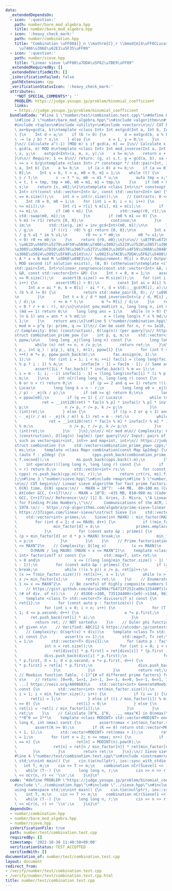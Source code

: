 ```yaml
---
data:
  _extendedDependsOn:
  - icon: ':question:'
    path: number/bare_mod_algebra.hpp
    title: number/bare_mod_algebra.hpp
  - icon: ':heavy_check_mark:'
    path: number/combination.hpp
    title: "Combination \uFF08${}_n \\mathrm{C}_r \\bmod{m}$\uFF0CLucas \u306E\u5B9A\
      \u7406\u306E\u62E1\u5F35\uFF09"
  - icon: ':question:'
    path: number/sieve.hpp
    title: "Linear sieve \uFF08\u7DDA\u5F62\u7BE9\uFF09"
  _extendedRequiredBy: []
  _extendedVerifiedWith: []
  _isVerificationFailed: false
  _pathExtension: cpp
  _verificationStatusIcon: ':heavy_check_mark:'
  attributes:
    '*NOT_SPECIAL_COMMENTS*': ''
    PROBLEM: https://judge.yosupo.jp/problem/binomial_coefficient
    links:
    - https://judge.yosupo.jp/problem/binomial_coefficient
  bundledCode: "#line 1 \"number/test/combination.test.cpp\"\n#define PROBLEM \"https://judge.yosupo.jp/problem/binomial_coefficient\"\
    \n#line 2 \"number/bare_mod_algebra.hpp\"\n#include <algorithm>\n#include <cassert>\n\
    #include <tuple>\n#include <utility>\n#include <vector>\n\n// CUT begin\n// Solve\
    \ ax+by=gcd(a, b)\ntemplate <class Int> Int extgcd(Int a, Int b, Int &x, Int &y)\
    \ {\n    Int d = a;\n    if (b != 0) {\n        d = extgcd(b, a % b, y, x), y\
    \ -= (a / b) * x;\n    } else {\n        x = 1, y = 0;\n    }\n    return d;\n\
    }\n// Calculate a^(-1) (MOD m) s if gcd(a, m) == 1\n// Calculate x s.t. ax ==\
    \ gcd(a, m) MOD m\ntemplate <class Int> Int mod_inverse(Int a, Int m) {\n    Int\
    \ x, y;\n    extgcd<Int>(a, m, x, y);\n    x %= m;\n    return x + (x < 0) * m;\n\
    }\n\n// Require: 1 <= b\n// return: (g, x) s.t. g = gcd(a, b), xa = g MOD b, 0\
    \ <= x < b/g\ntemplate <class Int> /* constexpr */ std::pair<Int, Int> inv_gcd(Int\
    \ a, Int b) {\n    a %= b;\n    if (a < 0) a += b;\n    if (a == 0) return {b,\
    \ 0};\n    Int s = b, t = a, m0 = 0, m1 = 1;\n    while (t) {\n        Int u =\
    \ s / t;\n        s -= t * u, m0 -= m1 * u;\n        auto tmp = s;\n        s\
    \ = t, t = tmp, tmp = m0, m0 = m1, m1 = tmp;\n    }\n    if (m0 < 0) m0 += b /\
    \ s;\n    return {s, m0};\n}\n\ntemplate <class Int>\n/* constexpr */ std::pair<Int,\
    \ Int> crt(const std::vector<Int> &r, const std::vector<Int> &m) {\n    assert(r.size()\
    \ == m.size());\n    int n = int(r.size());\n    // Contracts: 0 <= r0 < m0\n\
    \    Int r0 = 0, m0 = 1;\n    for (int i = 0; i < n; i++) {\n        assert(1\
    \ <= m[i]);\n        Int r1 = r[i] % m[i], m1 = m[i];\n        if (r1 < 0) r1\
    \ += m1;\n        if (m0 < m1) {\n            std::swap(r0, r1);\n           \
    \ std::swap(m0, m1);\n        }\n        if (m0 % m1 == 0) {\n            if (r0\
    \ % m1 != r1) return {0, 0};\n            continue;\n        }\n        Int g,\
    \ im;\n        std::tie(g, im) = inv_gcd<Int>(m0, m1);\n\n        Int u1 = m1\
    \ / g;\n        if ((r1 - r0) % g) return {0, 0};\n\n        Int x = (r1 - r0)\
    \ / g % u1 * im % u1;\n        r0 += x * m0;\n        m0 *= u1;\n        if (r0\
    \ < 0) r0 += m0;\n    }\n    return {r0, m0};\n}\n\n// \u87FB\u672C P.262\n//\
    \ \u4E2D\u56FD\u5270\u4F59\u5B9A\u7406\u3092\u5229\u7528\u3057\u3066\uFF0C\u8272\
    \u3005\u306A\u7D20\u6570\u3067\u5272\u3063\u305F\u4F59\u308A\u304B\u3089\u5143\
    \u306E\u5024\u3092\u5FA9\u5143\n// \u9023\u7ACB\u7DDA\u5F62\u5408\u540C\u5F0F\
    \ A * x = B mod M \u306E\u89E3\n// Requirement: M[i] > 0\n// Output: x = first\
    \ MOD second (if solution exists), (0, 0) (otherwise)\ntemplate <class Int>\n\
    std::pair<Int, Int>\nlinear_congruence(const std::vector<Int> &A, const std::vector<Int>\
    \ &B, const std::vector<Int> &M) {\n    Int r = 0, m = 1;\n    assert(A.size()\
    \ == M.size());\n    assert(B.size() == M.size());\n    for (int i = 0; i < (int)A.size();\
    \ i++) {\n        assert(M[i] > 0);\n        const Int ai = A[i] % M[i];\n   \
    \     Int a = ai * m, b = B[i] - ai * r, d = std::__gcd(M[i], a);\n        if\
    \ (b % d != 0) {\n            return std::make_pair(0, 0); // \u89E3\u306A\u3057\
    \n        }\n        Int t = b / d * mod_inverse<Int>(a / d, M[i] / d) % (M[i]\
    \ / d);\n        r += m * t;\n        m *= M[i] / d;\n    }\n    return std::make_pair((r\
    \ < 0 ? r + m : r), m);\n}\n\nint pow_mod(int x, long long n, int md) {\n    if\
    \ (md == 1) return 0;\n    long long ans = 1;\n    while (n > 0) {\n        if\
    \ (n & 1) ans = ans * x % md;\n        x = (long long)x * x % md;\n        n >>=\
    \ 1;\n    }\n    return ans;\n}\n#line 5 \"number/combination.hpp\"\n\n// nCr\
    \ mod m = p^q (p: prime, q >= 1)\n// Can be used for n, r <= 1e18, m <= 1e7\n\
    // Complexity: O(m) (construction), O(log(n)) (per query)\n// https://ferin-tech.hatenablog.com/entry/2018/01/17/010829\n\
    struct combination_prime_pow {\n    int p, q, m;\n    std::vector<int> fac, invfac,\
    \ ppow;\n\n    long long _ej(long long n) const {\n        long long ret = 0;\n\
    \        while (n) ret += n, n /= p;\n        return ret;\n    }\n\n    combination_prime_pow(int\
    \ p_, int q_) : p(p_), q(q_), m(1), ppow{1} {\n        for (int t = 0; t < q;\
    \ ++t) m *= p, ppow.push_back(m);\n        fac.assign(m, 1);\n        invfac.assign(m,\
    \ 1);\n        for (int i = 1; i < m; ++i) fac[i] = (long long)fac[i - 1] * (i\
    \ % p ? i : 1) % m;\n        invfac[m - 1] = fac[m - 1]; // Same as Wilson's theorem\n\
    \        assert(1LL * fac.back() * invfac.back() % m == 1);\n        for (int\
    \ i = m - 1; i; --i) invfac[i - 1] = (long long)invfac[i] * (i % p ? i : 1) %\
    \ m;\n    }\n\n    int nCr(long long n, long long r) const {\n        if (r <\
    \ 0 or n < r) return 0;\n        if (p == 2 and q == 1) return !((~n) & r); //\
    \ Lucas\n        long long k = n - r;\n        long long e0 = _ej(n / p) - _ej(r\
    \ / p) - _ej(k / p);\n        if (e0 >= q) return 0;\n\n        long long ret\
    \ = ppow[e0];\n        if (q == 1) { // Lucas\n            while (n) {\n     \
    \           ret = __int128(ret) * fac[n % p] * invfac[r % p] * invfac[k % p] %\
    \ p;\n                n /= p, r /= p, k /= p;\n            }\n            return\
    \ (int)ret;\n        } else {\n            if ((p > 2 or q < 3) and (_ej(n / m)\
    \ - _ej(r / m) - _ej(k / m)) & 1) ret = m - ret;\n            while (n) {\n  \
    \              ret = __int128(ret) * fac[n % m] * invfac[r % m] * invfac[k % m]\
    \ % m;\n                n /= p, r /= p, k /= p;\n            }\n            return\
    \ (int)ret;\n        }\n    }\n};\n\n// nCr mod m\n// Complexity: O(m) space worst\
    \ (construction), O(log(n) log(m)) (per query)\n// Input: pairs of (prime, degree),\
    \ such as vector<pair<int, int>> and map<int, int>\n// https://judge.yosupo.jp/problem/binomial_coefficient\n\
    struct combination {\n    std::vector<combination_prime_pow> cpps;\n    std::vector<int>\
    \ ms;\n\n    template <class Map> combination(const Map &p2deg) {\n        for\
    \ (auto f : p2deg) {\n            cpps.push_back(combination_prime_pow(f.first,\
    \ f.second));\n            ms.push_back(cpps.back().m);\n        }\n    }\n\n\
    \    int operator()(long long n, long long r) const {\n        if (r < 0 or n\
    \ < r) return 0;\n        std::vector<int> rs;\n        for (const auto &cpp :\
    \ cpps) rs.push_back(cpp.nCr(n, r));\n        return crt(rs, ms).first;\n    }\n\
    };\n#line 3 \"number/sieve.hpp\"\n#include <map>\n#line 5 \"number/sieve.hpp\"\
    \n\n// CUT begin\n// Linear sieve algorithm for fast prime factorization\n// Complexity:\
    \ O(N) time, O(N) space:\n// - MAXN = 10^7:  ~44 MB,  80~100 ms (Codeforces /\
    \ AtCoder GCC, C++17)\n// - MAXN = 10^8: ~435 MB, 810~980 ms (Codeforces / AtCoder\
    \ GCC, C++17)\n// Reference:\n// [1] D. Gries, J. Misra, \"A Linear Sieve Algorithm\
    \ for Finding Prime Numbers,\"\n//     Communications of the ACM, 21(12), 999-1003,\
    \ 1978.\n// - https://cp-algorithms.com/algebra/prime-sieve-linear.html\n// -\
    \ https://37zigen.com/linear-sieve/\nstruct Sieve {\n    std::vector<int> min_factor;\n\
    \    std::vector<int> primes;\n    Sieve(int MAXN) : min_factor(MAXN + 1) {\n\
    \        for (int d = 2; d <= MAXN; d++) {\n            if (!min_factor[d]) {\n\
    \                min_factor[d] = d;\n                primes.emplace_back(d);\n\
    \            }\n            for (const auto &p : primes) {\n                if\
    \ (p > min_factor[d] or d * p > MAXN) break;\n                min_factor[d * p]\
    \ = p;\n            }\n        }\n    }\n    // Prime factorization for 1 <= x\
    \ <= MAXN^2\n    // Complexity: O(log x)           (x <= MAXN)\n    //       \
    \      O(MAXN / log MAXN) (MAXN < x <= MAXN^2)\n    template <class T> std::map<T,\
    \ int> factorize(T x) const {\n        std::map<T, int> ret;\n        assert(x\
    \ > 0 and\n               x <= ((long long)min_factor.size() - 1) * ((long long)min_factor.size()\
    \ - 1));\n        for (const auto &p : primes) {\n            if (x < T(min_factor.size()))\
    \ break;\n            while (!(x % p)) x /= p, ret[p]++;\n        }\n        if\
    \ (x >= T(min_factor.size())) ret[x]++, x = 1;\n        while (x > 1) ret[min_factor[x]]++,\
    \ x /= min_factor[x];\n        return ret;\n    }\n    // Enumerate divisors of\
    \ 1 <= x <= MAXN^2\n    // Be careful of highly composite numbers https://oeis.org/A002182/list\n\
    \    // https://gist.github.com/dario2994/fb4713f252ca86c1254d#file-list-txt (n,\
    \ (# of div. of n)):\n    // 45360->100, 735134400(<1e9)->1344, 963761198400(<1e12)->6720\n\
    \    template <class T> std::vector<T> divisors(T x) const {\n        std::vector<T>\
    \ ret{1};\n        for (const auto p : factorize(x)) {\n            int n = ret.size();\n\
    \            for (int i = 0; i < n; i++) {\n                for (T a = 1, d =\
    \ 1; d <= p.second; d++) {\n                    a *= p.first;\n              \
    \      ret.push_back(ret[i] * a);\n                }\n            }\n        }\n\
    \        return ret; // NOT sorted\n    }\n    // Euler phi functions of divisors\
    \ of given x\n    // Verified: ABC212 G https://atcoder.jp/contests/abc212/tasks/abc212_g\n\
    \    // Complexity: O(sqrt(x) + d(x))\n    template <class T> std::map<T, T> euler_of_divisors(T\
    \ x) const {\n        assert(x >= 1);\n        std::map<T, T> ret;\n        ret[1]\
    \ = 1;\n        std::vector<T> divs{1};\n        for (auto p : factorize(x)) {\n\
    \            int n = ret.size();\n            for (int i = 0; i < n; i++) {\n\
    \                ret[divs[i] * p.first] = ret[divs[i]] * (p.first - 1);\n    \
    \            divs.push_back(divs[i] * p.first);\n                for (T a = divs[i]\
    \ * p.first, d = 1; d < p.second; a *= p.first, d++) {\n                    ret[a\
    \ * p.first] = ret[a] * p.first;\n                    divs.push_back(a * p.first);\n\
    \                }\n            }\n        }\n        return ret;\n    }\n   \
    \ // Moebius function Table, (-1)^{# of different prime factors} for square-free\
    \ x\n    // return: [0=>0, 1=>1, 2=>-1, 3=>-1, 4=>0, 5=>-1, 6=>1, 7=>-1, 8=>0,\
    \ ...] https://oeis.org/A008683\n    std::vector<int> GenerateMoebiusFunctionTable()\
    \ const {\n        std::vector<int> ret(min_factor.size());\n        for (unsigned\
    \ i = 1; i < min_factor.size(); i++) {\n            if (i == 1) {\n          \
    \      ret[i] = 1;\n            } else if ((i / min_factor[i]) % min_factor[i]\
    \ == 0) {\n                ret[i] = 0;\n            } else {\n               \
    \ ret[i] = -ret[i / min_factor[i]];\n            }\n        }\n        return\
    \ ret;\n    }\n    // Calculate [0^K, 1^K, ..., nmax^K] in O(nmax)\n    // Note:\
    \ **0^0 == 1**\n    template <class MODINT> std::vector<MODINT> enumerate_kth_pows(long\
    \ long K, int nmax) const {\n        assert(nmax < int(min_factor.size()));\n\
    \        assert(K >= 0);\n        if (K == 0) return std::vector<MODINT>(nmax\
    \ + 1, 1);\n        std::vector<MODINT> ret(nmax + 1);\n        ret[0] = 0, ret[1]\
    \ = 1;\n        for (int n = 2; n <= nmax; n++) {\n            if (min_factor[n]\
    \ == n) {\n                ret[n] = MODINT(n).pow(K);\n            } else {\n\
    \                ret[n] = ret[n / min_factor[n]] * ret[min_factor[n]];\n     \
    \       }\n        }\n        return ret;\n    }\n};\n// Sieve sieve((1 << 20));\n\
    #line 4 \"number/test/combination.test.cpp\"\n#include <iostream>\nusing namespace\
    \ std;\n\nint main() {\n    cin.tie(nullptr), ios::sync_with_stdio(false);\n \
    \   int T, m;\n    cin >> T >> m;\n    combination nCr(Sieve(1 << 15).factorize(m));\n\
    \    while (T--) {\n        long long n, r;\n        cin >> n >> r;\n        cout\
    \ << nCr(n, r) << '\\n';\n    }\n}\n"
  code: "#define PROBLEM \"https://judge.yosupo.jp/problem/binomial_coefficient\"\n\
    #include \"../combination.hpp\"\n#include \"../sieve.hpp\"\n#include <iostream>\n\
    using namespace std;\n\nint main() {\n    cin.tie(nullptr), ios::sync_with_stdio(false);\n\
    \    int T, m;\n    cin >> T >> m;\n    combination nCr(Sieve(1 << 15).factorize(m));\n\
    \    while (T--) {\n        long long n, r;\n        cin >> n >> r;\n        cout\
    \ << nCr(n, r) << '\\n';\n    }\n}\n"
  dependsOn:
  - number/combination.hpp
  - number/bare_mod_algebra.hpp
  - number/sieve.hpp
  isVerificationFile: true
  path: number/test/combination.test.cpp
  requiredBy: []
  timestamp: '2021-10-30 11:40:58+09:00'
  verificationStatus: TEST_ACCEPTED
  verifiedWith: []
documentation_of: number/test/combination.test.cpp
layout: document
redirect_from:
- /verify/number/test/combination.test.cpp
- /verify/number/test/combination.test.cpp.html
title: number/test/combination.test.cpp
---
```

